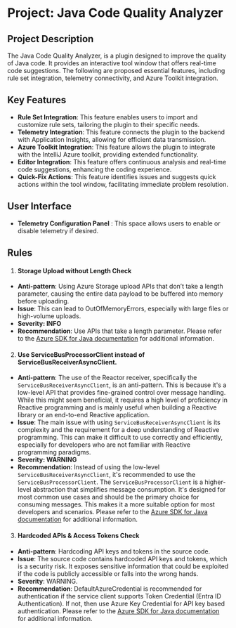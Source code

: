 # Project: Java Code Quality Analyzer

## Project Description
The Java Code Quality Analyzer, is a plugin designed to improve the quality of Java code. It provides an interactive tool window that offers real-time code suggestions. The following are proposed essential features, including rule set integration, telemetry connectivity, and Azure Toolkit integration.

## Key Features

- **Rule Set Integration**: This feature enables users to import and customize rule sets, tailoring the plugin to their specific needs.
- **Telemetry Integration**: This feature connects the plugin to the backend with Application Insights, allowing for efficient data transmission.
- **Azure Toolkit Integration**: This feature allows the plugin to integrate with the IntelliJ Azure toolkit, providing extended functionality.
- **Editor Integration**: This feature offers continuous analysis and real-time code suggestions, enhancing the coding experience.
- **Quick-Fix Actions**: This feature identifies issues and suggests quick actions within the tool window, facilitating immediate problem resolution.

## User Interface
- **Telemetry Configuration Panel** : This space allows users to enable or disable telemetry if desired.


## Rules
1. #### Storage Upload without Length Check
- **Anti-pattern**: Using Azure Storage upload APIs that don’t take a length parameter, causing the entire data payload to be buffered into memory before uploading.
- **Issue**: This can lead to OutOfMemoryErrors, especially with large files or high-volume uploads.
- **Severity: INFO**
- **Recommendation**: Use APIs that take a length parameter. Please refer to the [Azure SDK for Java documentation](https://learn.microsoft.com/en-us/azure/storage/blobs/storage-blob-upload-java) for additional information.

2. #### Use ServiceBusProcessorClient instead of ServiceBusReceiverAsyncClient.
- **Anti-pattern**: The use of the Reactor receiver, specifically the `ServiceBusReceiverAsyncClient`, is an anti-pattern. This is because it's a low-level API that provides fine-grained control over message handling. While this might seem beneficial, it requires a high level of proficiency in Reactive programming and is mainly useful when building a Reactive library or an end-to-end Reactive application.
- **Issue**: The main issue with using `ServiceBusReceiverAsyncClient` is its complexity and the requirement for a deep understanding of Reactive programming. This can make it difficult to use correctly and efficiently, especially for developers who are not familiar with Reactive programming paradigms.
- **Severity: WARNING**
- **Recommendation**: Instead of using the low-level `ServiceBusReceiverAsyncClient`, it's recommended to use the `ServiceBusProcessorClient`. The `ServiceBusProcessorClient` is a higher-level abstraction that simplifies message consumption. It's designed for most common use cases and should be the primary choice for consuming messages. This makes it a more suitable option for most developers and scenarios. 
Please refer to the [Azure SDK for Java documentation](https://github.com/Azure/azure-sdk-for-java/blob/main/sdk/servicebus/azure-messaging-servicebus/README.md#when-to-use-servicebusprocessorclient) for additional information.

3. #### Hardcoded APIs & Access Tokens Check
- **Anti-pattern**: Hardcoding API keys and tokens in the source code.
- **Issue**: The source code contains hardcoded API keys and tokens, which is a security risk. It exposes sensitive information that could be exploited if the code is publicly accessible or falls into the wrong hands.
- **Severity**: WARNING.
- **Recommendation**: DefaultAzureCredential is recommended for authentication if the service client supports Token Credential (Entra ID Authentication). If not, then use Azure Key Credential for API key based authentication. Please refer to the [Azure SDK for Java documentation](https://learn.microsoft.com/en-us/java/api/com.azure.identity.defaultazurecredential?view=azure-java-stable) for additional information.